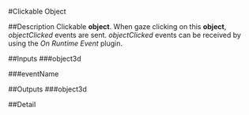 #Clickable Object

##Description
Clickable **object**. When gaze clicking on this **object**, _objectClicked_ events are sent. _objectClicked_ events can be received by using the _On Runtime Event_ plugin.

##Inputs
###object3d


###eventName


##Outputs
###object3d


##Detail

